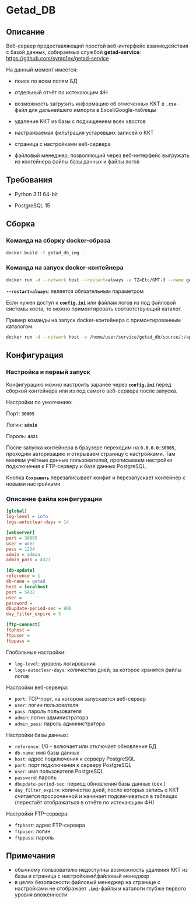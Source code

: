 # Getad_DB

## Описание

Веб-сервер предоставляющий простой веб-интерфейс взаимодействия с базой данных, собираемых службой **getad-service**: <br>https://github.com/symp1ex/getad-service

На данный момент имеется: 

- поиск по всем полям БД

- отдельный отчёт по истекающим ФН

- возможность загрузить информацию об отмеченных ККТ в **`.csv`**-файл для дальнейшего импорта в Excel\Google-таблицы

- удаление ККТ из базы с подчищением всех хвостов

- настраиваемая фильтрация устаревших записей о ККТ

- страница с настройками веб-сервера

- файловый менеджер, позволяющий через веб-интерфейс выгружать из контейнера файлы базы данных и файлы логов

## Требования

- Python 3.11 64-bit

- PostgreSQL 15

## Сборка

### Команда на сборку docker-образа

```bash
docker build -t getad_db_img .
```

### Команда на запуск docker-контейнера

```bash
docker run -d --network host --restart=always -e TZ=Etc/GMT-3 --name getad_db getad_db_img

```
**`--restart=always`**: является обязательным параметром

Если нужен доступ к **`config.ini`** или файлам логов из под файловой системы хоста, то можно примонтировать соответствующий каталог.

Пример команды на запуск docker-контейнера с примонтированным каталогом:

```bash
docker run -d --network host -v /home/user/service/getad_db/source/:/app/source --restart=always -e TZ=Etc/GMT-3 --name getad_db getad_db_img
```

## Конфигурация

### Настройка и первый запуск

Конфигурацию можно настроить заранее через **`config.ini`**  перед сборкой контейнера или из под самого веб-сервера после запуска. 

Настройки по умолчанию: 

Порт: **`30005`**

Логин: **`admin`**

Пароль: **`4321`**

После запуска контейнера в браузере переходим на **`0.0.0.0:30005`**, проходим авторизацию и открываем страницу с настройками. Там меняем учётные данные пользователей, прописываем настройки подключения к FTP-серверу и базе данных PostgreSQL.

Кнопка **`Сохранить`** перезаписывает конфиг и перезапускает контейнер с новыми настройками.

### Описание файла конфигурации

```ini
[global]
log-level = info
logs-autoclear-days = 14

[webserver]
port = 30005
user = user
pass = 1234
admin = admin
admin_pass = 4321

[db-update]
reference = 1
db-name = getad
host = localhost
port = 5432
user = 
password = 
dbupdate-period-sec = 900
day_filter_expire = 5

[ftp-connect]
ftphost = 
ftpuser = 
ftppass = 
```

Глобальные настройки:
- `log-level`: уровень логирования
- `logs-autoclear-days`: количество дней, за которое хранятся файлы логов

Настройки веб-сервера:
- `port`: TCP-порт, на котором запускается веб-сервер
- `user`: логин пользователя
- `pass`: пароль пользователя
- `admin`: логин администратора
- `admin_pass`: пароль администратора

Настройки базы данных:
- `reference`: 1/0 - включает или отключает обновление БД
- `db-name`: имя базы данных
- `host`: адрес подключения к серверу PostgreSQL
- `port`: порт подключения к серверу PostgreSQL
- `user`: имя пользователя PostgreSQL
- `password`: пароль
- `dbupdate-period-sec`: период обновления базы данных (сек.)
- `day_filter_expire`: количество дней, после которых запись о ККТ считается просроченной и начинает подсвечиваться в таблицах (перестаёт отображаться в отчёте по истекающим ФН)

Настройки FTP-сервера:
- `ftphost`: адрес FTP-сервера
- `ftpuser`: логин 
- `ftppass`: пароль

## Примечания

- обычному пользователю недоступны возможность удаления ККТ из базы и страница с настройками\файловый менеджер
- в целях безопасности файловый менеджер на странице с настройками не отображает **`.ini`**-файлы и каталоги глубже первого уровня вложенности

